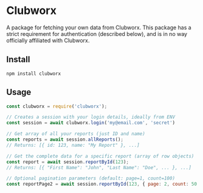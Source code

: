 # Clubworx

A package for fetching your own data from Clubworx. This package has a strict requirement for authentication (described below), and is in no way officially affiliated with Clubworx.

## Install

`npm install clubworx`

## Usage

```js
const clubworx = require('clubworx');

// Creates a session with your login details, ideally from ENV
const session = await clubworx.login('my@email.com', 'secret')

// Get array of all your reports (just ID and name)
const reports = await session.allReports();
// Returns: [{ id: 123, name: "My Report" }, ...]

// Get the complete data for a specific report (array of row objects)
const report = await session.reportById(123);
// Returns: [{ "First Name": "John", "Last Name": "Doe", ... }, ...]

// Optional pagination parameters (default: page=1, count=100)
const reportPage2 = await session.reportById(123, { page: 2, count: 50 });
```